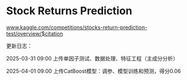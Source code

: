 # Stock Returns Prediction
www.kaggle.com/competitions/stocks-return-prediction-test/overview/$citation

更新日志：

2025-03-31 09:00 上传单因子测试、数据处理、特征工程（主成分分析）

2025-04-01 09:00 上传CatBoost模型：调参、模型训练和预测，得分0.06
